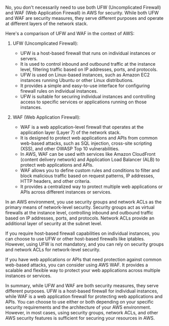 No, you don't necessarily need to use both UFW (Uncomplicated Firewall) and WAF (Web Application Firewall) in AWS for security. While both UFW and WAF are security measures, they serve different purposes and operate at different layers of the network stack.

Here's a comparison of UFW and WAF in the context of AWS:

1. UFW (Uncomplicated Firewall):
   - UFW is a host-based firewall that runs on individual instances or servers.
   - It is  used to control inbound and outbound traffic at the instance level, filtering traffic based on IP addresses, ports, and protocols.
   - UFW is  used on Linux-based instances, such as Amazon EC2 instances running Ubuntu or other Linux distributions.
   - It provides a simple and easy-to-use interface for configuring firewall rules on individual instances.
   - UFW is suitable for securing individual instances and controlling access to specific services or applications running on those instances.

2. WAF (Web Application Firewall):
   - WAF is a web application-level firewall that operates at the application layer (Layer 7) of the network stack.
   - It is designed to protect web applications and APIs from common web-based attacks, such as SQL injection, cross-site scripting (XSS), and other OWASP Top 10 vulnerabilities.
   - In AWS, WAF can be used with services like Amazon CloudFront (content delivery network) and Application Load Balancer (ALB) to protect web applications and APIs.
   - WAF allows you to define custom rules and conditions to filter and block malicious traffic based on request patterns, IP addresses, HTTP headers, and other criteria.
   - It provides a centralized way to protect multiple web applications or APIs across different instances or services.

In an AWS environment, you  use security groups and network ACLs as the primary means of network-level security. Security groups act as virtual firewalls at the instance level, controlling inbound and outbound traffic based on IP addresses, ports, and protocols. Network ACLs provide an additional layer of security at the subnet level.

If you require host-based firewall capabilities on individual instances, you can choose to use UFW or other host-based firewalls like iptables. However, using UFW is not mandatory, and you can rely on security groups and network ACLs for network-level security.

If you have web applications or APIs that need protection against common web-based attacks, you can consider using AWS WAF. It provides a scalable and flexible way to protect your web applications across multiple instances or services.

In summary, while UFW and WAF are both security measures, they serve different purposes. UFW is a host-based firewall for individual instances, while WAF is a web application firewall for protecting web applications and APIs. You can choose to use either or both depending on your specific security requirements and the architecture of your AWS environment. However, in most cases, using security groups, network ACLs, and other AWS security features is sufficient for securing your resources in AWS.
